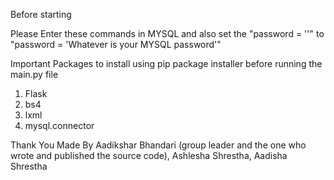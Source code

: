 Before starting

Please Enter these commands in MYSQL and also set the "password = ''" to "password = 'Whatever is your MYSQL password'"

Important Packages to install using pip package installer before running the main.py file

1. Flask
2. bs4
3. lxml
4. mysql.connector

Thank You 
Made By Aadikshar Bhandari (group leader and the one who wrote and published the source code), Ashlesha Shrestha, Aadisha Shrestha

